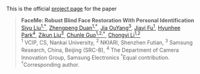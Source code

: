 This is the official [project page](https://modyu-liu.github.io/FaceMe_Homepage/) for the paper

>**FaceMe: Robust Blind Face Restoration With Personal Identification**<br>  [Siyu Liu<sup>1,*</sup>](), [Zhengpeng Duan<sup>1,*</sup>](), [Jia OuYang<sup>3</sup>](), [Jiayi Fu<sup>1</sup>](), [Hyunhee Park<sup>4</sup>](), [Zikun Liu<sup>3</sup>](), [Chunle Guo<sup>1,2,&dagger;</sup>](), [Chongyi Li<sup>1,2</sup>]() <br>
> <sup>1</sup> VCIP, CS, Nankai University, <sup>2</sup> NKIARI, Shenzhen Futian, <sup>3</sup> Samsung Research, China, Beijing (SRC-B), <sup>4</sup> The Department of Camera Innovation Group, Samsung Electronics
> <sup>*</sup>Equal contribution. <sup>&dagger;</sup>Corresponding author.
